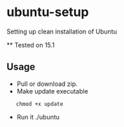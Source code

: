 # ubuntu-setup
Setting up clean installation of Ubuntu

** Tested on 15.1


## Usage
 - Pull or download zip.
 - Make update executable
 
 ```
    chmod +x update
 ```
 
 - Run it ./ubuntu